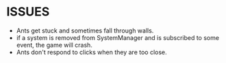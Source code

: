 ISSUES
===

* Ants get stuck and sometimes fall through walls.
* if a system is removed from SystemManager and is subscribed to some event, the game will crash.
* Ants don't respond to clicks when they are too close.
